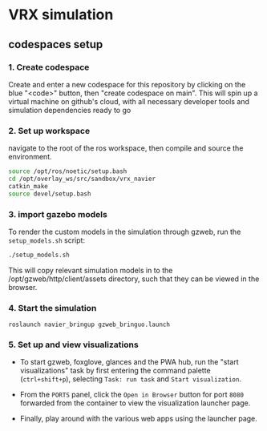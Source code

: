 # VRX simulation

## codespaces setup
### 1. Create codespace
Create and enter a new codespace for this repository by clicking on the blue "\<code>" button, then "create codespace on main". This will spin up a virtual machine on github's cloud, with all necessary developer tools and simulation dependencies ready to go

### 2. Set up workspace
navigate to the root of the ros workspace, then compile and source the environment.
```bash
source /opt/ros/noetic/setup.bash
cd /opt/overlay_ws/src/sandbox/vrx_navier
catkin_make
source devel/setup.bash
```

### 3. import gazebo models
To render the custom models in the simulation through gzweb, run the `setup_models.sh`  script:
```bash
./setup_models.sh
```
This will copy relevant simulation models in to the /opt/gzweb/http/client/assets directory, such that they can be viewed in the browser.

### 4. Start the simulation
```
roslaunch navier_bringup gzweb_bringuo.launch
```

### 5. Set up and view visualizations
- To start gzweb, foxglove, glances and the PWA hub, run the "start visualizations" task by first entering the command palette (`ctrl+shift+p`), selecting `Task: run task` and `Start visualization`.

- From the `PORTS` panel, click the `Open in Browser` button for port `8080` forwarded from the container to view the visualization launcher page.

- Finally, play around with the various web apps using the launcher page.